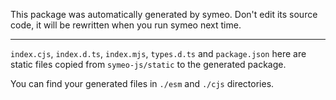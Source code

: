 This package was automatically generated by symeo. Don't edit its source code, it will be rewritten when you run
symeo next time.

---

`index.cjs`, `index.d.ts`, `index.mjs`, `types.d.ts` and `package.json` here are static files copied from
`symeo-js/static` to the generated package.

You can find your generated files in `./esm` and `./cjs` directories.
